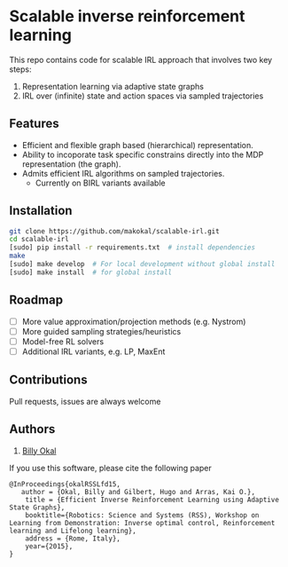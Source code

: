 # Scalable inverse reinforcement learning
This repo contains code for scalable IRL approach that involves two key steps:
   1. Representation learning via adaptive state graphs
   2. IRL over (infinite) state and action spaces via sampled trajectories


## Features
- Efficient and flexible graph based (hierarchical) representation.
- Ability to incoporate task specific constrains directly into the MDP representation (the graph).
- Admits efficient IRL algorithms on sampled trajectories.
   - Currently on BIRL variants available

## Installation

```bash
git clone https://github.com/makokal/scalable-irl.git
cd scalable-irl
[sudo] pip install -r requirements.txt  # install dependencies
make
[sudo] make develop  # For local development without global install
[sudo] make install  # for global install
```

## Roadmap
- [ ] More value approximation/projection methods (e.g. Nystrom)
- [ ] More guided sampling strategies/heuristics
- [ ] Model-free RL solvers
- [ ] Additional IRL variants, e.g. LP, MaxEnt

## Contributions
Pull requests, issues are always welcome

## Authors
1. [Billy Okal](https://github.com/makokal)

If you use this software, please cite the following paper

```
@InProceedings{okalRSSLfd15,
   author = {Okal, Billy and Gilbert, Hugo and Arras, Kai O.},
    title = {Efficient Inverse Reinforcement Learning using Adaptive State Graphs},
    booktitle={Robotics: Science and Systems (RSS), Workshop on Learning from Demonstration: Inverse optimal control, Reinforcement learning and Lifelong learning},
    address = {Rome, Italy},
    year={2015},
}
```
